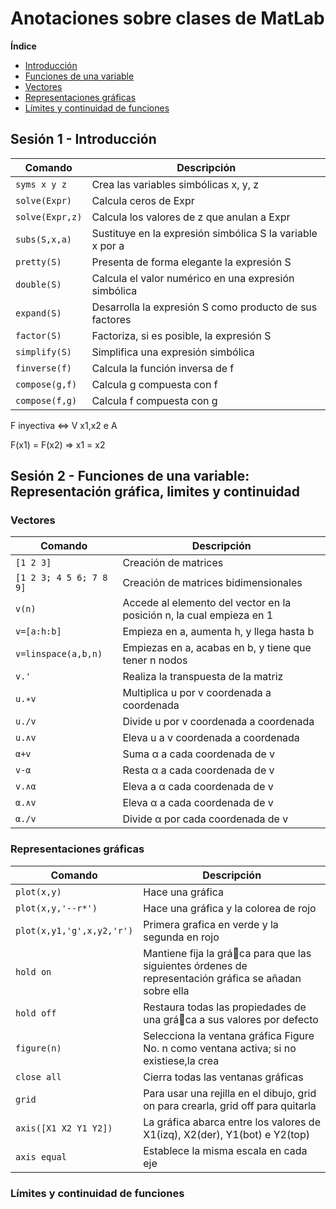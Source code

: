 # Anotaciones sobre clases de MatLab
**Índice**
* [Introducción](#id1)
* [Funciones de una variable](#id2)
* [Vectores](#id2.1)
* [Representaciones gráficas](#id2.2)
* [Límites y continuidad de funciones](#id2.3)

## Sesión 1 - Introducción <a name="id1"></a>

| Comando | Descripción |
| --- | --- |
| `syms x y z` | Crea las variables simbólicas x, y, z |
| `solve(Expr)` | Calcula ceros de Expr |
| `solve(Expr,z)` | Calcula los valores de z que anulan a Expr |
| `subs(S,x,a)` | Sustituye en la expresión simbólica S la variable x por a |
| `pretty(S)` | Presenta de forma elegante la expresión S |
| `double(S)` | Calcula el valor numérico en una expresión simbólica |
| `expand(S)` | Desarrolla la expresión S como producto de sus factores |
| `factor(S)` | Factoriza, si es posible, la expresión S |
| `simplify(S)` | Simplifica una expresión simbólica |
| `finverse(f)` | Calcula la función inversa de f |
| `compose(g,f)` | Calcula g compuesta con f |
| `compose(f,g)` | Calcula f compuesta con g |

F inyectiva <=> V x1,x2 e A 

F(x1) = F(x2) => x1 = x2


## Sesión 2 - Funciones de una variable: Representación gráfica, limites y continuidad <a name="id2"></a>

### Vectores <a name="id2.1"></a>
| Comando | Descripción |
| --- | --- |
| `[1 2 3]` | Creación de matrices |
| `[1 2 3; 4 5 6; 7 8 9]` | Creación de matrices bidimensionales|
| `v(n)` | Accede al elemento del vector en la posición n, la cual empieza en 1 |
| `v=[a:h:b]` | Empieza en a, aumenta h, y llega hasta b |
| `v=linspace(a,b,n) ` | Empiezas en a, acabas en b, y tiene que tener n nodos |
| `v.'` | Realiza la transpuesta de la matriz |
| `u.∗v` | Multiplica u por v coordenada a coordenada |
| `u./v` | Divide u por v coordenada a coordenada |
| `u.∧v` | Eleva u a v coordenada a coordenada |
| `α+v` | Suma α a cada coordenada de v |
| `v-α` | Resta α a cada coordenada de v |
| `v.∧α ` | Eleva a α cada coordenada de v |
| `α.∧v` | Eleva α a cada coordenada de v |
| `α./v ` | Divide α por cada coordenada de v |

### Representaciones gráficas <a name="id2.2"></a>
| Comando | Descripción |
| --- | --- |
| `plot(x,y)` | Hace una gráfica|
| `plot(x,y,'--r*')` | Hace una gráfica y la colorea de rojo |
| `plot(x,y1,'g',x,y2,'r')` | Primera grafica en verde y la segunda en rojo |
| `hold on` | Mantiene fija la gráca para que las siguientes órdenes de representación gráfica se añadan sobre ella |
| `hold off` | Restaura todas las propiedades de una gráca a sus valores por defecto |
| `figure(n)` | Selecciona la ventana gráfica Figure No. n como ventana activa; si no existiese,la crea |
| `close all` | Cierra todas las ventanas gráficas |
| `grid ` | Para usar una rejilla en el dibujo, grid on para crearla, grid off para quitarla |
| `axis([X1 X2 Y1 Y2])` | La gráfica abarca entre los valores de X1(izq), X2(der), Y1(bot) e Y2(top) |
| `axis equal` | Establece la misma escala en cada eje |

###  Límites y continuidad de funciones <a name="id2.3"></a>


